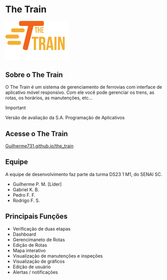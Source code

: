 # The Train
<img src="assets/logos/logoCompleta.png" alt="Logotipo do The Train" width="200"/>

## Sobre o The Train
O The Train é um sistema de gerenciamento de ferrovias com interface de aplicativo móvel responsivo. Com ele você pode gerenciar os trens, as rotas, os horários, as manutenções, etc...
> [!IMPORTANT]
> Versão de avaliação da S.A. Programação de Aplicativos
## Acesse o The Train
[Guilherme731.github.io/the_train](https://Guilherme731.github.io/the_train)
## Equipe
A equipe de desenvolvimento faz parte da turma DS23 1 M1, do SENAI SC.
- Guilherme P. M. [Líder]
- Gabriel K. B.
- Pedro F. F.
- Rodrigo F. S.
## Principais Funções
- Verificação de duas etapas
- Dashboard
- Gerencimaneto de Rotas
- Edição de Rotas
- Mapa interativo
- Visualização de manutenções e inspeções
- Visualização de gráficos
- Edição de usuário
- Alertas / notificações
